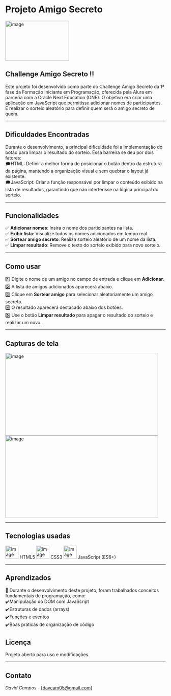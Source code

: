# Projeto Amigo Secreto 
<img width="200" height="125" alt="image" src="https://github.com/user-attachments/assets/ff622341-cd99-49d7-b405-cbcc5adc25d0" />


## Challenge Amigo Secreto :bangbang:

Este projeto foi desenvolvido como parte do Challenge Amigo Secreto da 1ª fase da Formação Iniciante em Programação, oferecida pela Alura em parceria com a Oracle Next Education (ONE). O objetivo era criar uma aplicação em JavaScript que permitisse adicionar nomes de participantes. E realizar o sorteio aleatório para definir quem será o amigo secreto de quem.

---
 ## Dificuldades Encontradas<br/>
Durante o desenvolvimento, a principal dificuldade foi a implementação do botão para limpar o resultado do sorteio. Essa barreira se deu por dois fatores:  
:right_anger_bubble:HTML: Definir a melhor forma de posicionar o botão dentro da estrutura da página, mantendo a organização visual e sem quebrar o layout já existente.  
:right_anger_bubble:JavaScript: Criar a função responsável por limpar o conteúdo exibido na lista de resultados, garantindo que não interferisse na lógica principal do sorteio.  

---
## Funcionalidades

✅ **Adicionar nomes**: Insira o nome dos participantes na lista.  
✅ **Exibir lista**: Visualize todos os nomes adicionados em tempo real.  
✅ **Sortear amigo secreto**: Realiza sorteio aleatório de um nome da lista.  
✅ **Limpar resultado**: Remove o texto do sorteio exibido para novo sorteio.  

---

## Como usar

1️⃣ Digite o nome de um amigo no campo de entrada e clique em **Adicionar**.  
2️⃣ A lista de amigos adicionados aparecerá abaixo.  
3️⃣ Clique em **Sortear amigo** para selecionar aleatoriamente um amigo secreto.  
4️⃣ O resultado aparecerá destacado abaixo dos botões.  
5️⃣ Use o botão **Limpar resultado** para apagar o resultado do sorteio e realizar um novo.  

---
## Capturas de tela
<img width="480" height="258" alt="image" src="https://github.com/user-attachments/assets/0bd1aa44-4df8-4928-8e2d-e690626c816b" />
                                                                                                                                  
<img width="480" height="258" alt="image" src="https://github.com/user-attachments/assets/6132c345-df69-43e5-b87d-14582bf42b76" />


---
## Tecnologias usadas

<img width="41" height="41" alt="image" src="https://github.com/user-attachments/assets/1b111b20-a336-496f-82bc-a7f490008d94" /> HTML5
<img width="41" height="41" alt="image" src="https://github.com/user-attachments/assets/10b1debd-3902-4a7e-98fd-90f58490debe" /> CSS3
<img width="41" height="41" alt="image" src="https://github.com/user-attachments/assets/d1ba547c-2402-4952-8ce9-afcd80cf8700" /> JavaScript (ES6+)

---
## Aprendizados
:notebook: Durante o desenvolvimento deste projeto, foram trabalhados conceitos fundamentais de programação, como:  
:heavy_check_mark:Manipulação do DOM com JavaScript  
:heavy_check_mark:Estruturas de dados (arrays)  
:heavy_check_mark:Funções e eventos  
:heavy_check_mark:Boas práticas de organização de código  

## Licença

Projeto aberto para uso e modificações.  

---

## Contato

*David Campos* - [davcam05@gmail.com]
